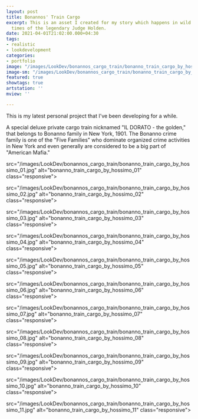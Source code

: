 ```yaml
---
layout: post
title: Bonannos' Train Cargo
excerpt: This is an asset I created for my story which happens in wild west at the
  times of the legendary Judge Holden.
date: 2021-04-01T21:02:00.000+04:30
tags:
- realistic
- lookdevelopment
categories:
- portfolio
image: "/images/LookDev/bonannos_cargo_train/bonanno_train_cargo_by_hossimo_header.jpg"
image-sm: "/images/LookDev/bonannos_cargo_train/bonanno_train_cargo_by_hossimo_header.jpg"
featured: true
showtags: true
artstation: ''
mview: ''

---
```

This is my latest personal project that I've been developing for a while.

A special deluxe private cargo train nicknamed "IL DORATO - the golden,"  that belongs to Bonanno family in New York, 1901. The Bonanno crime family is one of the "Five Families" who dominate organized crime activities in New York and even generally are considered to be a big part of "American Mafia."

src="/images/LookDev/bonannos_cargo_train/bonanno_train_cargo_by_hossimo_01.jpg" alt="bonanno_train_cargo_by_hossimo_01" class="responsive">

src="/images/LookDev/bonannos_cargo_train/bonanno_train_cargo_by_hossimo_02.jpg" alt="bonanno_train_cargo_by_hossimo_02" class="responsive">

src="/images/LookDev/bonannos_cargo_train/bonanno_train_cargo_by_hossimo_03.jpg" alt="bonanno_train_cargo_by_hossimo_03" class="responsive">

src="/images/LookDev/bonannos_cargo_train/bonanno_train_cargo_by_hossimo_04.jpg" alt="bonanno_train_cargo_by_hossimo_04" class="responsive">

src="/images/LookDev/bonannos_cargo_train/bonanno_train_cargo_by_hossimo_05.jpg" alt="bonanno_train_cargo_by_hossimo_05" class="responsive">

src="/images/LookDev/bonannos_cargo_train/bonanno_train_cargo_by_hossimo_06.jpg" alt="bonanno_train_cargo_by_hossimo_06" class="responsive">

src="/images/LookDev/bonannos_cargo_train/bonanno_train_cargo_by_hossimo_07.jpg" alt="bonanno_train_cargo_by_hossimo_07" class="responsive">

src="/images/LookDev/bonannos_cargo_train/bonanno_train_cargo_by_hossimo_08.jpg" alt="bonanno_train_cargo_by_hossimo_08" class="responsive">

src="/images/LookDev/bonannos_cargo_train/bonanno_train_cargo_by_hossimo_09.jpg" alt="bonanno_train_cargo_by_hossimo_09" class="responsive">

src="/images/LookDev/bonannos_cargo_train/bonanno_train_cargo_by_hossimo_10.jpg" alt="bonanno_train_cargo_by_hossimo_10" class="responsive">

src="/images/LookDev/bonannos_cargo_train/bonanno_train_cargo_by_hossimo_11.jpg" alt="bonanno_train_cargo_by_hossimo_11" class="responsive">